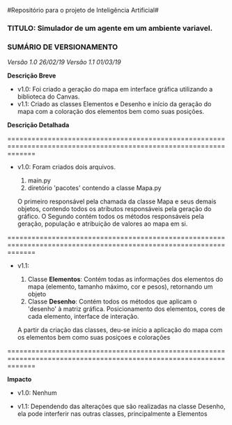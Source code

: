 #Repositório para o projeto de Inteligência Artificial#

### TITULO: Simulador de um agente em um ambiente variavel. ###

### SUMÁRIO DE VERSIONAMENTO ###
*Versão 1.0 26/02/19*
*Versão 1.1 01/03/19*

**Descrição Breve**
- v1.0:
	Foi criado a geração do mapa em interface gráfica utilizando a biblioteca do Canvas.
- v1.1:
	Criado as classes Elementos e Desenho e início da geração do mapa com a coloração dos elementos bem como suas posições.

**Descrição Detalhada**

===================================================================================================================
- v1.0:
	Foram criados dois arquivos.
	1. main.py
	2. diretório 'pacotes' contendo a classe Mapa.py


	O primeiro responsável pela chamada da classe Mapa e seus demais objetos, contendo todos os atributos responsáveis pela geração do gráfico.
	O Segundo contém todos os métodos responsáveis pela geração, população e atribuição de valores ao mapa em si.

===================================================================================================================
- v1.1:
	1. Classe **Elementos**:
		Contém todas as informações dos elementos do mapa (elemento, tamanho máximo, cor e pesos), retornando um objeto
	2. Classe **Desenho**:
		Contém todos os métodos que aplicam o 'desenho' à matriz gráfica. Posicionamento dos elementos, cores de cada elemento, interface de interação.

	A partir da criação das classes, deu-se início a aplicação do mapa com os elementos bem como suas posiçoes e colorações

===================================================================================================================

**Impacto**
- v1.0:
	Nenhum

- v1.1:
	Dependendo das alterações que são realizadas na classe Desenho, ela pode interferir nas outras classes, principalmente a Elementos
